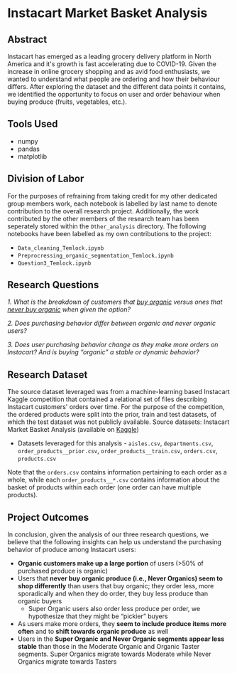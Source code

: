 # Instacart Market Basket Analysis

## Abstract

Instacart has emerged as a leading grocery delivery platform in North America and it's growth is fast accelerating due to COVID-19. Given the increase in online grocery shopping and as avid foodenthusiasts, we wanted to understand what people are ordering and how their behaviour differs.After exploring the dataset and the different data points it contains, we identified the opportunityto focus on user and order behaviour when buying produce (fruits, vegetables, etc.).

## Tools Used

- numpy
- pandas
- matplotlib

## Division of Labor
For the purposes of refraining from taking credit for my other dedicated group members work, each notebook is labelled by last name to denote contribution to the overall research project. Additionally, the work contributed by the other members of the research team has been seperately stored within the `Other_analysis` directory. The following notebooks have been labelled as my own contributions to the project:

- `Data_cleaning_Temlock.ipynb`
- `Preprocressing_organic_segmentation_Temlock.ipynb`
- `Question3_Temlock.ipynb`

## Research Questions

*1. What is the breakdown of customers that <ins>buy organic</ins> versus ones that <ins>never buyorganic</ins> when given the option?*

*2. Does purchasing behavior differ between organic and never organic users?**3. Does user purchasing behavior change as they make more orders on Instacart? And isbuying “organic” a stable or dynamic behavior?*

## Research Dataset

The source dataset leveraged was from a machine-learning based Instacart Kagglecompetition that contained a relational set of files describing Instacart customers' orders overtime. For the purpose of the competition, the ordered products were split into the prior, train andtest datasets, of which the test dataset was not publicly available.Source datasets: Instacart Market Basket Analysis (available on [Kaggle](https://www.kaggle.com/c/instacart-market-basket-analysis/data))

- Datasets leveraged for this analysis - `aisles.csv`, `departments.csv`,`order_products__prior.csv`, `order_products__train.csv`, `orders.csv`, `products.csv`Note that the `orders.csv` contains information pertaining to each order as a whole, whileeach `order_products__*.csv` contains information about the basket of products within eachorder (one order can have multiple products).

## Project Outcomes

In conclusion, given the analysis of our three research questions, we believe that the followinginsights can help us understand the purchasing behavior of produce among Instacart users:

- **Organic customers make up a large portion** of users (>50% of purchased produce isorganic)
- Users that **never buy organic produce (i.e., Never Organics) seem to shopdifferently** than users that buy organic; they order less, more sporadically and whenthey do order, they buy less produce than organic buyers
	 - Super Organic users also order less produce per order, we hypothesize that theymight be “pickier” buyers- As users make more orders, they **seem to include produce items more often** and to**shift towards organic produce** as well- Users in the **Super Organic and Never Organic segments appear less stable** thanthose in the Moderate Organic and Organic Taster segments. Super Organics migratetowards Moderate while Never Organics migrate towards Tasters